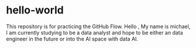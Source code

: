 # hello-world
This repository is for practicing the GitHub Flow.
Hello , My name is michael, I am currently studying to be a data analyst and hope to be either an data engineer in the future or into the AI space with data AI.
